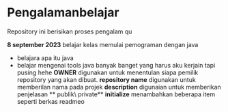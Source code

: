# Pengalamanbelajar
Repository ini berisikan proses pengalam qu

**8 september 2023**
belajar kelas memulai pemograman dengan java 
- belajara apa itu java
- belajar mengenai tools java
banyak banget yang harus aku kerjain tapi pusing hehe
**OWNER** digunakan untuk menentulan siapa pemilik repository yang akan dibuat.
**repository name** digunakan untuk memberilan nama pada projek
**description** digunaian untuk memberikan penjelasan
** publik\ private**
  **initialize** menambahkan beberapa item seperti berkas readmeo
